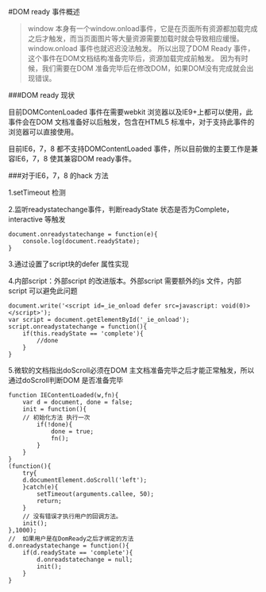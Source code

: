 #DOM ready 事件概述


> window 本身有一个window.onload事件，它是在页面所有资源都加载完成之后才触发，而当页面图片等大量资源需要加载时就会导致相应缓慢。window.onload 事件也就迟迟没法触发。
所以出现了DOM Ready 事件，这个事件在DOM文档结构准备完毕后，资源加载完成前触发。
因为有时候，我们需要在DOM 准备完毕后在修改DOM，如果DOM没有完成就会出现错误。

###DOM ready 现状

目前DOMContenLoaded 事件在需要webkit 浏览器以及IE9+上都可以使用，此事件会在DOM 文档准备好以后触发，包含在HTML5 标准中，对于支持此事件的浏览器可以直接使用。

目前IE6，7，8 都不支持DOMContentLoaded 事件，所以目前做的主要工作是兼容IE6，7，8 使其兼容DOM ready事件。

###对于IE6，7，8 的hack 方法

1.setTimeout 检测

2.监听readystatechange事件，判断readyState 状态是否为Complete，interactive 等触发

````
document.onreadystatechange = function(e){
    console.log(document.readyState);
}
````
3.通过设置了script块的defer 属性实现

4.内部script：外部script 的改进版本。外部script 需要额外的js 文件，内部script 可以避免此问题

````
document.write('<script id=_ie_onload defer src=javascript: void(0)></script>');
var script = document.getElementById('_ie_onload');
script.onreadystatechange = function(){
    if(this.readyState == 'complete'){
        //done
    }
}
````
5.微软的文档指出doScroll必须在DOM 主文档准备完毕之后才能正常触发，所以通过doScroll判断DOM 是否准备完毕
````
function IEContentLoaded(w,fn){
    var d = document, done = false;
    init = function(){
    // 初始化方法 执行一次
        if(!done){
            done = true;
            fn();
        }
    }
}
(function(){
    try{
    d.documentElement.doScroll('left');
    }catch(e){
        setTimeout(arguments.callee, 50);
        return;
    }
    // 没有错误才执行用户的回调方法。
    init();
},1000);
//  如果用户是在DomReady之后才绑定的方法
d.onreadystatechange = function(){
    if(d.readyState == 'complete'){
        d.onreadstatechange = null;
        init();
    }
}
````
